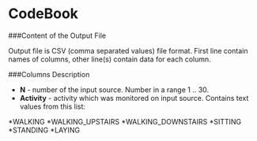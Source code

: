 CodeBook
========

###Content of the Output File

Output file is CSV (comma separated values) file format. First line contain names of columns, other line(s) contain
data for each column.

###Columns Description

+	__N__ - number of the input source. Number in a range 1 .. 30.
+	__Activity__ - activity which was monitored on input source. Contains text values from this list:

  *WALKING
  *WALKING_UPSTAIRS
  *WALKING_DOWNSTAIRS
  *SITTING
  *STANDING
  *LAYING




